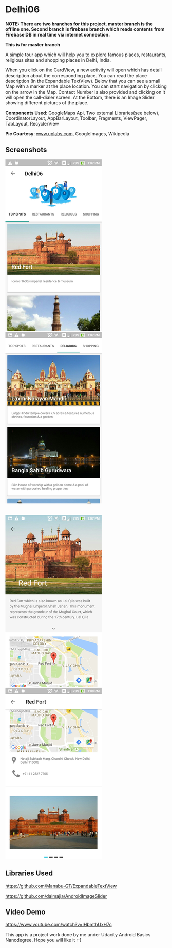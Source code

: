 # Delhi06

<b>NOTE: There are two branches for this project. master branch is the offline one. Second branch is firebase branch which reads contents from Firebase DB in real time via internet connection.</b>

<b> This is for master branch </b>

A simple tour app which will help you to explore famous places, restaurants, religious sites and shopping places in Delhi, India.

When you click on the CardView, a new activity will open which has detail description about the corresponding place. You can read the place description (in the Expandable TextView). Below that you can see a small Map with a marker at the place location. You can start navigation by clicking on the arrow in the Map. Contact Number is also provided and clicking on it will open the call-dialer screen. At the Bottom, there is an Image Slider showing different pictures of the place.

<b>Components Used</b>: GoogleMaps Api, Two external Libraries(see below), CoordinatorLayout, AppBarLayout, Toolbar, Fragments, ViewPager, TabLayout, RecyclerView

<b>Pic Courtesy</b>: www.uplabs.com, GoogleImages, Wikipedia

Screenshots
------------
<img src="/screenshots/1.jpg" width=300/>&#160;&#160;&#160;&#160;&#160;&#160;&#160;&#160;&#160;<img src="/screenshots/2.jpg" width=300/>
<br/><br/><br/>
<img src="/screenshots/3.jpg" width=300/>&#160;&#160;&#160;&#160;&#160;&#160;&#160;&#160;&#160;<img src="/screenshots/4.jpg" width=300/>

Libraries Used
---------------
https://github.com/Manabu-GT/ExpandableTextView

https://github.com/daimajia/AndroidImageSlider

Video Demo 
-----------
https://www.youtube.com/watch?v=lHbmthUxH7c


This app is a project work done by me under Udacity Android Basics Nanodegree.
Hope you will like it :-)
